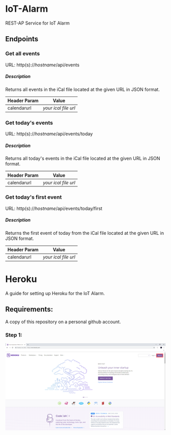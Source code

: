 # IoT-Alarm
REST-AP Service for IoT Alarm

## Endpoints
### Get all events
URL: http(s)://*hostname*/api/events
##### Description
Returns all events in the iCal file located at the given URL in JSON format.
  
|Header Param|Value|
|---|---|
|calendarurl|*your ical file url*|

### Get today's events
URL: http(s)://*hostname*/api/events/today
##### Description
Returns all today's events in the iCal file located at the given URL in JSON format.
  
|Header Param|Value|
|---|---|
|calendarurl|*your ical file url*|

### Get today's first event
URL: http(s)://*hostname*/api/events/today/first
##### Description
Returns the first event of today from the iCal file located at the given URL in JSON format.
  
|Header Param|Value|
|---|---|
|calendarurl|*your ical file url*|

# Heroku
A guide for setting up Heroku for the IoT Alarm.

## Requirements: 
A copy of this repository on a personal github account.

### Step 1:
<img src="./Resources/Sign up.png">

 



